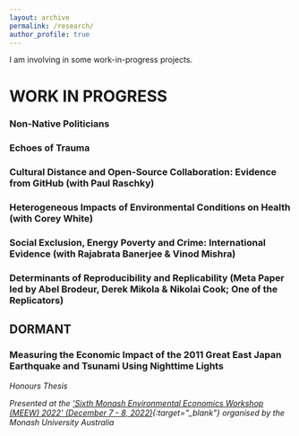 ```yaml
---
layout: archive
permalink: /research/
author_profile: true
---
```


I am involving in some work-in-progress projects.

# WORK IN PROGRESS #

### Non-Native Politicians ###

### Echoes of Trauma ###

### Cultural Distance and Open-Source Collaboration: Evidence from GitHub (with Paul Raschky) ###

### Heterogeneous Impacts of Environmental Conditions on Health (with Corey White) ###

### Social Exclusion, Energy Poverty and Crime: International Evidence (with Rajabrata Banerjee & Vinod Mishra) ###

### Determinants of Reproducibility and Replicability (Meta Paper led by Abel Brodeur, Derek Mikola & Nikolai Cook; One of the Replicators) ###

## DORMANT ##
### Measuring the Economic Impact of the 2011 Great East Japan Earthquake and Tsunami Using Nighttime Lights ###
*Honours Thesis*

*Presented at the ['Sixth Monash Environmental Economics Workshop (MEEW) 2022' (December 7 - 8, 2022)](https://www.monash.edu/business/meew2022){:target="_blank"} organised by the Monash University Australia*